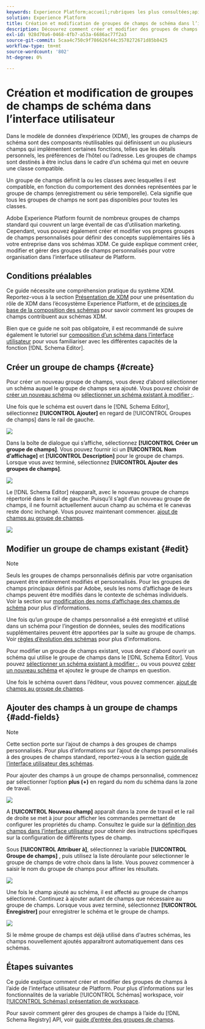 ```yaml
---
keywords: Experience Platform;accueil;rubriques les plus consultées;api;API;XDM;système XDM;modèle de données d’expérience;modèle de données;ui;espace de travail;groupe de champs;groupes de champs;
solution: Experience Platform
title: Création et modification de groupes de champs de schéma dans l’interface utilisateur
description: Découvrez comment créer et modifier des groupes de champs de schéma dans l’interface utilisateur de l’Experience Platform.
exl-id: 928d70a6-0468-4fb7-a53a-6686ac77f2a3
source-git-commit: 5caa4c750c9f786626f44c3578272671d85b8425
workflow-type: tm+mt
source-wordcount: '802'
ht-degree: 0%

---
```


# Création et modification de groupes de champs de schéma dans l’interface utilisateur

Dans le modèle de données d’expérience (XDM), les groupes de champs de schéma sont des composants réutilisables qui définissent un ou plusieurs champs qui implémentent certaines fonctions, telles que les détails personnels, les préférences de l’hôtel ou l’adresse. Les groupes de champs sont destinés à être inclus dans le cadre d’un schéma qui met en oeuvre une classe compatible.

Un groupe de champs définit la ou les classes avec lesquelles il est compatible, en fonction du comportement des données représentées par le groupe de champs (enregistrement ou série temporelle). Cela signifie que tous les groupes de champs ne sont pas disponibles pour toutes les classes.

Adobe Experience Platform fournit de nombreux groupes de champs standard qui couvrent un large éventail de cas d’utilisation marketing. Cependant, vous pouvez également créer et modifier vos propres groupes de champs personnalisés pour définir des concepts supplémentaires liés à votre entreprise dans vos schémas XDM. Ce guide explique comment créer, modifier et gérer des groupes de champs personnalisés pour votre organisation dans l’interface utilisateur de Platform.

## Conditions préalables

Ce guide nécessite une compréhension pratique du système XDM. Reportez-vous à la section [Présentation de XDM](../../home.md) pour une présentation du rôle de XDM dans l’écosystème Experience Platform, et de [principes de base de la composition des schémas](../../schema/composition.md) pour savoir comment les groupes de champs contribuent aux schémas XDM.

Bien que ce guide ne soit pas obligatoire, il est recommandé de suivre également le tutoriel sur [composition d’un schéma dans l’interface utilisateur](../../tutorials/create-schema-ui.md) pour vous familiariser avec les différentes capacités de la fonction [!DNL Schema Editor].

## Créer un groupe de champs {#create}

Pour créer un nouveau groupe de champs, vous devez d’abord sélectionner un schéma auquel le groupe de champs sera ajouté. Vous pouvez choisir de [créer un nouveau schéma](./schemas.md#create) ou [sélectionner un schéma existant à modifier ;](./schemas.md#edit).

Une fois que le schéma est ouvert dans le [!DNL Schema Editor], sélectionnez **[!UICONTROL Ajouter]** en regard de [!UICONTROL Groupes de champs] dans le rail de gauche.

![](../../images/ui/resources/field-groups/add-field-group.png)

Dans la boîte de dialogue qui s’affiche, sélectionnez **[!UICONTROL Créer un groupe de champs]**. Vous pouvez fournir ici un **[!UICONTROL Nom d’affichage]** et **[!UICONTROL Description]** pour le groupe de champs. Lorsque vous avez terminé, sélectionnez **[!UICONTROL Ajouter des groupes de champs]**.

![](../../images/ui/resources/field-groups/create-field-group.png)

Le [!DNL Schema Editor] réapparaît, avec le nouveau groupe de champs répertorié dans le rail de gauche. Puisqu’il s’agit d’un nouveau groupe de champs, il ne fournit actuellement aucun champ au schéma et le canevas reste donc inchangé. Vous pouvez maintenant commencer. [ajout de champs au groupe de champs](#add-fields).

![](../../images/ui/resources/field-groups/field-group-added.png)

## Modifier un groupe de champs existant {#edit}

>[!NOTE]
>
>Seuls les groupes de champs personnalisés définis par votre organisation peuvent être entièrement modifiés et personnalisés. Pour les groupes de champs principaux définis par Adobe, seuls les noms d’affichage de leurs champs peuvent être modifiés dans le contexte de schémas individuels. Voir la section sur [modification des noms d’affichage des champs de schéma](./schemas.md#display-names) pour plus d’informations.
>
>Une fois qu’un groupe de champs personnalisé a été enregistré et utilisé dans un schéma pour l’ingestion de données, seules des modifications supplémentaires peuvent être apportées par la suite au groupe de champs. Voir [règles d’évolution des schémas](../../schema/composition.md#evolution) pour plus d’informations.

Pour modifier un groupe de champs existant, vous devez d’abord ouvrir un schéma qui utilise le groupe de champs dans le [!DNL Schema Editor]. Vous pouvez [sélectionner un schéma existant à modifier ;](./schemas.md#edit), ou vous pouvez [créer un nouveau schéma](./schemas.md#create) et ajoutez le groupe de champs en question.

Une fois le schéma ouvert dans l’éditeur, vous pouvez commencer. [ajout de champs au groupe de champs](#add-fields).

## Ajouter des champs à un groupe de champs {#add-fields}

>[!NOTE]
>
>Cette section porte sur l’ajout de champs à des groupes de champs personnalisés. Pour plus d’informations sur l’ajout de champs personnalisés à des groupes de champs standard, reportez-vous à la section [guide de l’interface utilisateur des schémas](./schemas.md#custom-fields-for-standard-groups).

Pour ajouter des champs à un groupe de champs personnalisé, commencez par sélectionner l’option **plus (+)** en regard du nom du schéma dans la zone de travail.

![](../../images/ui/resources/field-groups/add-field.png)

A **[!UICONTROL Nouveau champ]** apparaît dans la zone de travail et le rail de droite se met à jour pour afficher les commandes permettant de configurer les propriétés du champ. Consultez le guide sur la [définition des champs dans l’interface utilisateur](../fields/overview.md#define) pour obtenir des instructions spécifiques sur la configuration de différents types de champ.

Sous **[!UICONTROL Attribuer à]**, sélectionnez la variable **[!UICONTROL Groupe de champs]** , puis utilisez la liste déroulante pour sélectionner le groupe de champs de votre choix dans la liste. Vous pouvez commencer à saisir le nom du groupe de champs pour affiner les résultats.

![](../../images/ui/resources/field-groups/select-field-group.png)

Une fois le champ ajouté au schéma, il est affecté au groupe de champs sélectionné. Continuez à ajouter autant de champs que nécessaire au groupe de champs. Lorsque vous avez terminé, sélectionnez **[!UICONTROL Enregistrer]** pour enregistrer le schéma et le groupe de champs.

![](../../images/ui/resources/field-groups/complete-field-group.png)

Si le même groupe de champs est déjà utilisé dans d&#39;autres schémas, les champs nouvellement ajoutés apparaîtront automatiquement dans ces schémas.

## Étapes suivantes

Ce guide explique comment créer et modifier des groupes de champs à l’aide de l’interface utilisateur de Platform. Pour plus d’informations sur les fonctionnalités de la variable [!UICONTROL Schémas] workspace, voir [[!UICONTROL Schémas] présentation de workspace](../overview.md).

Pour savoir comment gérer des groupes de champs à l’aide du [!DNL Schema Registry] API, voir [guide d’entrée des groupes de champs](../../api/field-groups.md).
